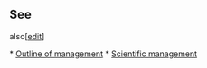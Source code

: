 ## See
also[[edit](/w/index.php?title=Theory\_X\_and\_Theory\_Y&action=edit&section=7
"Edit section: See also")]

 \* [Outline of management](/wiki/Outline\_of\_management "Outline of management")
 \* [Scientific management](/wiki/Scientific\_management "Scientific management")
